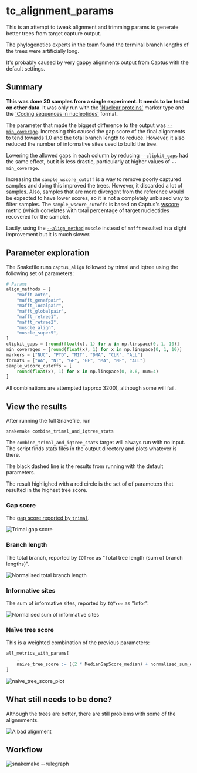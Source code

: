 # tc_alignment_params

This is an attempt to tweak alignment and trimming params to generate better
trees from target capture output.

The phylogenetics experts in the team found the terminal branch lengths of the
trees were artificially long.

It's probably caused by very gappy alignments output from Captus with the
default settings.

## Summary

**This was done 30 samples from a single experiment. It needs to be tested on
other data**. It was only run with the ['Nuclear
proteins'](https://edgardomortiz.github.io/captus.docs/assembly/align/options/#-m---markers)
marker type and the ['Coding sequences in
nucleotides'](https://edgardomortiz.github.io/captus.docs/assembly/align/options/#-f---formats)
format.

The parameter that made the biggest difference to the output was
[`--min_coverage`](https://edgardomortiz.github.io/captus.docs/assembly/align/options/#--min_coverage).
Increasing this caused the gap score of the final alignments to tend towards
1.0 and the total branch length to reduce. However, it also reduced the number
of informative sites used to build the tree.

Lowering the allowed gaps in each column by reducing
[`--clipkit_gaps`](https://edgardomortiz.github.io/captus.docs/assembly/align/options/#--clipkit_gaps)
had the same effect, but it is less drastic, particularly at higher values of
`--min_coverage`.

Increasing the `sample_wscore_cutoff` is a way to remove poorly captured
samples and doing this improved the trees. However, it discarded a lot of
samples. Also, samples that are more divergent from the reference would be
expected to have lower scores, so it is not a completely unbiased way to filter
samples. The `sample_wscore_cutoffs` is based on Captus's
[wscore](https://edgardomortiz.github.io/captus.docs/assembly/extract/output/#26-captus-assembly_extractstatstsv)
metric (which correlates with total percentage of target nucleotides recovered
for the sample).

Lastly, using the
[`--align_method`](https://edgardomortiz.github.io/captus.docs/assembly/align/options/#--align_method)
`muscle` instead of `mafft` resulted in a slight improvement but it is much
slower.

## Parameter exploration

The Snakefile runs `captus_align` followed by trimal and iqtree using the
following set of parameters:

```python
# Params
align_methods = [
    "mafft_auto",
    "mafft_genafpair",
    "mafft_localpair",
    "mafft_globalpair",
    "mafft_retree1",
    "mafft_retree2",
    "muscle_align",
    "muscle_super5",
]
clipkit_gaps = [round(float(x), 1) for x in np.linspace(0, 1, 10)]
min_coverages = [round(float(x), 1) for x in np.linspace(0, 1, 10)]
markers = ["NUC", "PTD", "MIT", "DNA", "CLR", "ALL"]
formats = ["AA", "NT", "GE", "GF", "MA", "MF", "ALL"]
sample_wscore_cutoffs = [
    round(float(x), 1) for x in np.linspace(0, 0.6, num=4)
]
```

All combinations are attempted (approx 3200), although some will fail.

## View the results

After running the full Snakefile, run

```
snakemake combine_trimal_and_iqtree_stats
```

The `combine_trimal_and_iqtree_stats` target will always run with no input. The
script finds stats files in the output directory and plots whatever is there.

The black dashed line is the results from running with the default parameters.

The result highlighed with a red circle is the set of of parameters that
resulted in the highest tree score.

### Gap score

The [gap score reported by
`trimal`](https://trimal.readthedocs.io/en/latest/scores.html#gap-score).

![`Trimal` gap score](assets/gap_score_plot.svg)

### Branch length

The total branch, reported by `IQTree` as "Total tree length (sum of branch
lengths)".

![Normalised total branch length](assets/normalised_branch_length_plot.svg)

### Informative sites

The sum of informative sites, reported by `IQTree` as "Infor".

![Normalised sum of informative
sites](assets/normalised_informative_site_plot.svg)

### Naïve tree score

This is a weighted combination of the previous parameters:

```R
all_metrics_with_params[
    ,
    naive_tree_score := ((2 * MedianGapScore_median) + normalised_sum_of_informative_sites - (2 * normalised_total_tree_length)) / 5
]
```

![naive_tree_score_plot](assets/naive_tree_score_plot.svg)

## What still needs to be done?

Although the trees are better, there are still problems with some of the
alignmments.

![A bad alignment](assets/Screenshot%20from%202024-11-15%2015-13-25.png)

## Workflow

![`snakemake --rulegraph`](assets/graph.svg)
